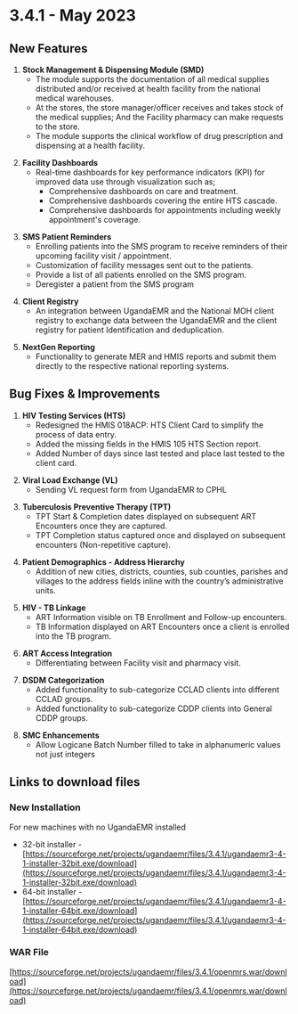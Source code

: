 # 3.4.1 - May 2023 

## New Features

1. **Stock Management & Dispensing Module (SMD)**
   * The module supports the documentation of all medical supplies distributed and/or received at health facility from the national medical warehouses. 
   * At the stores, the store manager/officer receives and takes stock of the medical supplies; And the Facility pharmacy can make requests to the store.
   * The module supports the clinical workflow of drug prescription and dispensing at a health facility.
<!-- -->
2. **Facility Dashboards** 
   * Real-time dashboards for key performance indicators (KPI) for improved data use through visualization such as;
     * Comprehensive dashboards on care and treatment.
     * Comprehensive dashboards covering the entire  HTS cascade.
     * Comprehensive dashboards for appointments including weekly appointment's coverage.

<!-- -->
3. **SMS Patient Reminders** 
   * Enrolling patients into the SMS program to receive reminders of their upcoming facility visit / appointment.
   * Customization of facility messages sent out to the patients.
   * Provide a list of all patients enrolled on the SMS program.
   * Deregister a patient from the SMS program

<!-- -->
4. **Client Registry**
   * An integration between UgandaEMR and the National  MOH client registry to exchange data between the UgandaEMR and the client registry for patient Identification and deduplication.

<!-- -->
5. **NextGen Reporting**
   * Functionality to generate MER and HMIS reports and submit them directly to the respective national reporting systems.

## Bug Fixes & Improvements 
1. **HIV Testing Services (HTS)**
   * Redesigned the HMIS 018ACP: HTS Client Card to simplify the process of data entry.
   * Added the missing fields in the HMIS 105 HTS Section report.
   * Added Number of days since last tested and place last tested to the client card.
   
<!-- -->
2. **Viral Load Exchange (VL)** 
   * Sending VL request form from UgandaEMR to CPHL

<!-- -->
3. **Tuberculosis Preventive Therapy (TPT)** 
   * TPT Start & Completion dates displayed on subsequent ART Encounters once they are captured.
   * TPT Completion status captured once and displayed on subsequent encounters (Non-repetitive capture).

<!-- -->
4. **Patient Demographics - Address Hierarchy** 
   * Addition of new cities, districts, counties, sub counties, parishes and villages to the address fields inline with the country’s administrative units.

<!-- -->
5. **HIV - TB Linkage**
   * ART Information visible on TB Enrollment and Follow-up encounters.
   * TB Information displayed on ART Encounters once a client is enrolled into the TB program.

<!-- -->
6. **ART Access Integration**
   * Differentiating between Facility visit and pharmacy visit.

<!-- -->
7. **DSDM Categorization**
   * Added functionality to sub-categorize CCLAD clients into different CCLAD groups.
   * Added functionality to sub-categorize CDDP clients into General CDDP groups.

<!-- -->
8. **SMC Enhancements**
   * Allow Logicane Batch Number filled to take in alphanumeric values not just integers

## Links to download files

### New Installation

For new machines with no UgandaEMR installed

* 32-bit installer -[https://sourceforge.net/projects/ugandaemr/files/3.4.1/ugandaemr3-4-1-installer-32bit.exe/download](https://sourceforge.net/projects/ugandaemr/files/3.4.1/ugandaemr3-4-1-installer-32bit.exe/download)
* 64-bit installer -[https://sourceforge.net/projects/ugandaemr/files/3.4.1/ugandaemr3-4-1-installer-64bit.exe/download](https://sourceforge.net/projects/ugandaemr/files/3.4.1/ugandaemr3-4-1-installer-64bit.exe/download)

### WAR File

[https://sourceforge.net/projects/ugandaemr/files/3.4.1/openmrs.war/download](https://sourceforge.net/projects/ugandaemr/files/3.4.1/openmrs.war/download)

